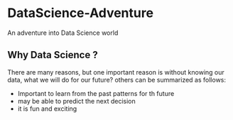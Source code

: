 DataScience-Adventure
=====================

An adventure into Data Science world

## Why Data Science ?

There are many reasons, but one important reason is without knowing our data, what we will do for our future?
others can be summarized as follows:

* Important to learn from the past patterns for th future
* may be able to predict the next decision
* it is fun and exciting

